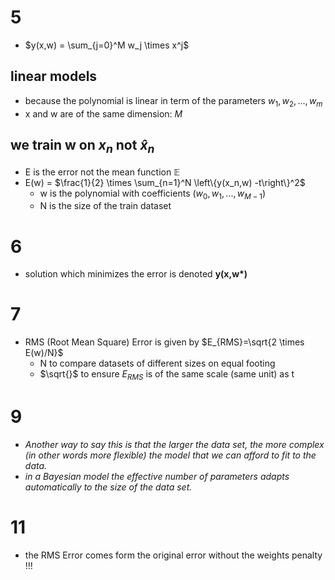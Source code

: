 # 5
* $y(x,w) = \sum_{j=0}^M w_j \times x^j$
## linear models
* because the polynomial is linear in term of the parameters $w_1, w_2, ..., w_m$
* x and w are of the same dimension: _M_
## we train w on $x_n$ not $\hat{x}_n$
* E is the error not the mean function $\mathbb{E}$
* E(w) = $\frac{1}{2} \times \sum_{n=1}^N \left\{y(x_n,w) -t\right\}^2$
  * w is the polynomial with coefficients $( w_0, w_1, ..., w_{M-1})$
  * N is the size of the train dataset
# 6
* solution which minimizes the error is denoted __y(x,w*)__
# 7
* RMS (Root Mean Square) Error is given by $E_{RMS}=\sqrt{2 \times E(w)/N}$
  * N to compare datasets of different sizes on equal footing
  * $\sqrt{}$ to ensure $E_{RMS}$ is of the same scale (same unit) as t
# 9
* *Another way to say this is that the larger the data set, the more complex (in other words more flexible) the model that we can afford to fit to the data.*
* *in a Bayesian model the effective number of parameters adapts automatically to the size of the data set.*
# 11
* the RMS Error comes form the original error without the weights penalty !!!